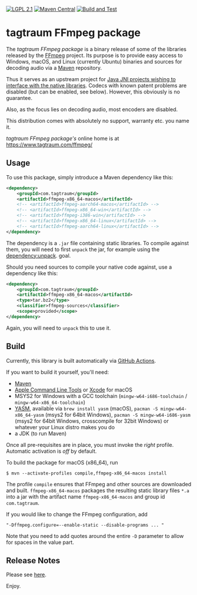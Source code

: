 [![LGPL 2.1](https://img.shields.io/badge/License-LGPL_2.1-blue.svg)](https://www.gnu.org/licenses/old-licenses/lgpl-2.1.html)
[![Maven Central](https://maven-badges.herokuapp.com/maven-central/com.tagtraum/ffmpeg-package/badge.svg)](https://maven-badges.herokuapp.com/maven-central/com.tagtraum/ffmpeg-package)
[![Build and Test](https://github.com/hendriks73/tagtraum-FFmpeg-package/workflows/Build%20and%20Test/badge.svg)](https://github.com/hendriks73/tagtraum-FFmpeg-package/actions)

# tagtraum FFmpeg package

The *tagtraum FFmpeg package* is a binary release of some of the libraries released by
the [FFmpeg](https://www.ffmpeg.org) project. Its purpose is to provide easy access
to Windows, macOS, and Linux (currently Ubuntu) binaries and sources for decoding audio
via a [Maven](https://maven.apache.org/) repository.

Thus it serves as an upstream project for [Java JNI projects wishing to interface
with the native libraries](https://www.tagtraum.com/ffsampledsp/).
Codecs with known patent problems are disabled (but can be enabled, see below).
However, this obviously is no guarantee.

Also, as the focus lies on decoding audio, most encoders are disabled.

This distribution comes with absolutely no support, warranty etc. you name it.

*tagtraum FFmpeg package's* online home is at https://www.tagtraum.com/ffmpeg/

## Usage

To use this package, simply introduce a Maven dependency like this:

```xml
<dependency>
    <groupId>com.tagtraum</groupId>
    <artifactId>ffmpeg-x86_64-macos</artifactId>
    <!-- <artifactId>ffmpeg-aarch64-macos</artifactId> -->
    <!-- <artifactId>ffmpeg-x86_64-win</artifactId> -->
    <!-- <artifactId>ffmpeg-i386-win</artifactId> -->
    <!-- <artifactId>ffmpeg-x86_64-linux</artifactId> -->
    <!-- <artifactId>ffmpeg-aarch64-linux</artifactId> -->
</dependency>
```

The dependency is a `.jar` file containing static libraries. To compile
against them, you will need to first `unpack` the jar, for example using the
[dependency:unpack](https://maven.apache.org/plugins/maven-dependency-plugin/usage.html#dependency:unpack).
goal.

Should you need sources to compile your native code against, use
a dependency like this:

```xml
<dependency>
    <groupId>com.tagtraum</groupId>
    <artifactId>ffmpeg-x86_64-macos</artifactId>
    <type>tar.bz2</type>
    <classifier>ffmpeg-sources</classifier>
    <scope>provided</scope>
</dependency>
```

Again, you will need to `unpack` this to use it.

## Build

Currently, this library is built automatically via [GitHub Actions](https://github.com/features/actions). 

If you want to build it yourself, you'll need:

- [Maven](https://maven.apache.org/)
- [Apple Command Line Tools](https://developer.apple.com/) or [Xcode](https://developer.apple.com/xcode/) for macOS
- MSYS2 for Windows with a GCC toolchain (`mingw-w64-i686-toolchain` / `mingw-w64-x86_64-toolchain`)
- [YASM](https://yasm.tortall.net/releases/Release1.3.0.html), available via `brew install yasm` (macOS), `pacman -S mingw-w64-x86_64-yasm` (msys2 for 64bit Windows), `pacman -S mingw-w64-i686-yasm` (msys2 for 64bit Windows, crosscompile for 32bit Windows) or whatever your Linux distro makes you do 
- a JDK (to run Maven)

Once all pre-requisites are in place, you must invoke the *right* profile.
Automatic activation is *off* by default.

To build the package for macOS (x86_64), run

```shell
$ mvn --activate-profiles compile,ffmpeg-x86_64-macos install
```

The profile `compile` ensures that FFmpeg and other sources are downloaded and built.
`ffmpeg-x86_64-macos` packages the resulting static library files `*.a` into a jar
with the artifact name `ffmpeg-x86_64-macos` and group id `com.tagtraum`.

If you would like to change the FFmpeg configuration, add

    "-Dffmpeg.configure=--enable-static --disable-programs ... "

Note that you need to add quotes around the entire `-D` parameter to allow for spaces
in the value part.


## Release Notes

Please see [here](NOTES.md).


Enjoy.
